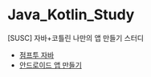 # Java_Kotlin_Study
[SUSC] 자바+코틀린 나만의 앱 만들기 스터디 
- [점프투 자바](https://wikidocs.net/book/31)
- [안드로이드 앱 만들기](https://www.youtube.com/watch?v=ESBCIgXtVWw&list=PLZOm4uzWk9WMqUvfwbPxxG3nbM_dYCT0U)
